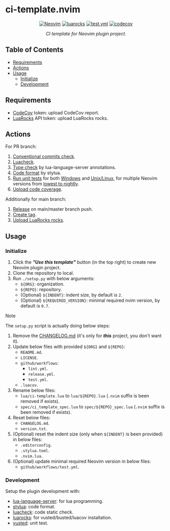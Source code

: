# ci-template.nvim

<p align="center">
<a href="https://github.com/neovim/neovim/releases/v0.7.0"><img alt="Neovim" src="https://img.shields.io/badge/Neovim-v0.7+-57A143?logo=neovim&logoColor=57A143" /></a>
<a href="https://luarocks.org/modules/linrongbin16/ci-template.nvim"><img alt="luarocks" src="https://custom-icon-badges.demolab.com/luarocks/v/linrongbin16/ci-template.nvim?label=LuaRocks&labelColor=063B70&logo=tag&logoColor=fff&color=blue" /></a>
<a href="https://github.com/linrongbin16/ci-template.nvim/actions/workflows/test.yml"><img alt="test.yml" src="https://img.shields.io/github/actions/workflow/status/linrongbin16/ci-template.nvim/test.yml?label=GitHub%20CI&labelColor=181717&logo=github&logoColor=fff" /></a>
<a href="https://app.codecov.io/github/linrongbin16/ci-template.nvim"><img alt="codecov" src="https://img.shields.io/codecov/c/github/linrongbin16/ci-template.nvim?logo=codecov&logoColor=F01F7A&label=Codecov" /></a>
</p>

<p align="center"><i>
CI template for Neovim plugin project.
</i></p>

## Table of Contents

- [Requirements](#requirements)
- [Actions](#actions)
- [Usage](#usage)
  - [Initialize](#initialize)
  - [Development](#development)

## Requirements

- [CodeCov](https://about.codecov.io/) token: upload CodeCov report.
- [LuaRocks](https://luarocks.org/) API token: upload LuaRocks rocks.

## Actions

For PR branch:

1. [Conventional commits check](https://github.com/linrongbin16/ci-template.nvim/blob/d7054ed195ca72ca138f6f6e1f5656677110bc16/.github/workflows/lint.yml?plain=1#L15).
2. [Luacheck](https://github.com/linrongbin16/ci-template.nvim/blob/d7054ed195ca72ca138f6f6e1f5656677110bc16/.github/workflows/lint.yml?plain=1#L24).
3. [Type check](https://github.com/linrongbin16/ci-template.nvim/blob/d7054ed195ca72ca138f6f6e1f5656677110bc16/.github/workflows/lint.yml?plain=1#L29) by lua-language-server annotations.
4. [Code format](https://github.com/linrongbin16/ci-template.nvim/blob/d7054ed195ca72ca138f6f6e1f5656677110bc16/.github/workflows/lint.yml?plain=1#L38) by stylua.
5. [Run unit tests](https://github.com/linrongbin16/ci-template.nvim/blob/1520f234f2a9b78509b8fe13d684d29c7a0174e8/.github/workflows/test.yml?plain=1#L15) for both [Windows](https://github.com/linrongbin16/ci-template.nvim/blob/1520f234f2a9b78509b8fe13d684d29c7a0174e8/.github/workflows/test.yml?plain=1#L15) and [Unix/Linux](https://github.com/linrongbin16/ci-template.nvim/blob/1520f234f2a9b78509b8fe13d684d29c7a0174e8/.github/workflows/test.yml?plain=1#L34), for multiple Neovim versions from [lowest to nightly](https://github.com/linrongbin16/ci-template.nvim/blob/1520f234f2a9b78509b8fe13d684d29c7a0174e8/.github/workflows/test.yml?plain=1#L38).
6. [Upload code coverage](https://github.com/linrongbin16/ci-template.nvim/blob/93a666c874a440e6835a74f3d22931e8e70a9719/.github/workflows/coverage.yml?plain=1#L15).

Additionally for main branch:

1. [Release](https://github.com/linrongbin16/ci-template.nvim/blob/1520f234f2a9b78509b8fe13d684d29c7a0174e8/.github/workflows/release.yml?plain=1#L20) on main/master branch push.
2. [Create tag](https://github.com/linrongbin16/ci-template.nvim/blob/1520f234f2a9b78509b8fe13d684d29c7a0174e8/.github/workflows/release.yml?plain=1#L26).
3. [Upload LuaRocks rocks](https://github.com/linrongbin16/ci-template.nvim/blob/1520f234f2a9b78509b8fe13d684d29c7a0174e8/.github/workflows/release.yml?plain=1#L33).

## Usage

### Initialize

1. Click the **_"Use this template"_** button (in the top right) to create new Neovim plugin project.
2. Clone the repository to local.
3. Run `./setup.py` with below arguments:
   - `${ORG}`: organization.
   - `${REPO}`: repository.
   - (Optional) `${INDENT}`: indent size, by default is `2`.
   - (Optional) `${REQUIRED_VERSION}`: minimal required nvim version, by default is `0.7`.

> [!NOTE]
>
> The `setup.py` script is actually doing below steps:
>
> 1. Remove the [CHANGELOG.md](https://github.com/linrongbin16/ci-template.nvim/blob/8ba994d7a64c52bb3a4a046068a510f54219aacd/CHANGELOG.md?plain=1#L1) (it's only for **_this_** project, you don't want it).
> 2. Update below files with provided `${ORG}` and `${REPO}`:
>    - `README.md`.
>    - `LICENSE`.
>    - `github/workflows`:
>      - `lint.yml`.
>      - `release.yml`.
>      - `test.yml`.
>    - `.luacov`.
> 4. Rename below files:
>    - `lua/ci-template.lua` to `lua/${REPO}.lua` (`.nvim` suffix is been removed if exists).
>    - `spec/ci_template_spec.lua` to `spec/${REPO}_spec.lua` (`.nvim` suffix is been removed if exists).
> 5. Reset below files:
>    - `CHANGELOG.md`.
>    - `version.txt`.
> 6. (Optional) reset the indent size (only when `${INDENT}` is been provided) in below files:
>    - `.editorconfig`.
>    - `.stylua.toml`.
>    - `.nvim.lua`.
> 7. (Optional) update minimal required Neovim version in below files:
>    - `github/workflows/test.yml`.

### Development

Setup the plugin development with:

- [lua-language-server](https://github.com/LuaLS/lua-language-server): for lua programming.
- [stylua](https://github.com/JohnnyMorganz/StyLua): code format.
- [luacheck](https://github.com/lunarmodules/luacheck): code static check.
- [luarocks](https://luarocks.org/): for vusted/busted/luacov installation.
- [vusted](https://github.com/notomo/vusted): unit test.
